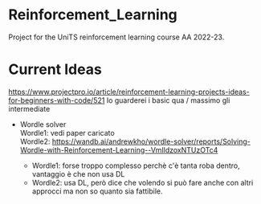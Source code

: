# Reinforcement_Learning
Project for the UniTS reinforcement learning course AA 2022-23.

# Current Ideas
https://www.projectpro.io/article/reinforcement-learning-projects-ideas-for-beginners-with-code/521 Io guarderei i basic qua / massimo gli intermediate



- Wordle solver\
Wordle1: vedi paper caricato\
Wordle2: https://wandb.ai/andrewkho/wordle-solver/reports/Solving-Wordle-with-Reinforcement-Learning--VmlldzoxNTUzOTc4

	- Wordle1: forse troppo complesso perchè c'è tanta roba dentro, vantaggio è che non usa DL
	- Wordle2: usa DL, però dice che volendo si può fare anche con altri approcci ma non so quanto sia fattibile.
